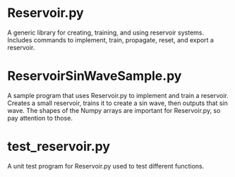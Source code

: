 # Reservoir.py
A generic library for creating, training, and using reservoir systems.
Includes commands to implement, train, propagate, reset, and export a reservoir.
# ReservoirSinWaveSample.py
A sample program that uses Reservoir.py to implement and train a reservoir.
Creates a small reservoir, trains it to create a sin wave, then outputs that sin wave.
The shapes of the Numpy arrays are important for Reservoir.py, so pay attention to those.
# test_reservoir.py
A unit test program for Reservoir.py used to test different functions.
